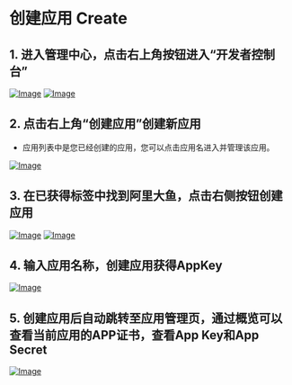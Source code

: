 # 创建应用 Create

## 1. 进入管理中心，点击右上角按钮进入“开发者控制台”

[![Image](http://img.alicdn.com/tps/TB1lxeMLVXXXXXeXpXXXXXXXXXX-1439-716.jpg)](http://img.alicdn.com/tps/TB1lxeMLVXXXXXeXpXXXXXXXXXX-1439-716.jpg)
[![Image](http://img.alicdn.com/tps/TB1_K9yLVXXXXaHXVXXXXXXXXXX-1439-569.jpg)](http://img.alicdn.com/tps/TB1_K9yLVXXXXaHXVXXXXXXXXXX-1439-569.jpg)

## 2. 点击右上角“创建应用”创建新应用
- 应用列表中是您已经创建的应用，您可以点击应用名进入并管理该应用。

[![Image](http://img.alicdn.com/tps/TB1B3mILVXXXXXdXFXXXXXXXXXX-1440-556.jpg)](http://img.alicdn.com/tps/TB1B3mILVXXXXXdXFXXXXXXXXXX-1440-556.jpg)

## 3. 在已获得标签中找到阿里大鱼，点击右侧按钮创建应用

[![Image](http://img.alicdn.com/tps/TB1AH5vLVXXXXXmaXXXXXXXXXXX-1435-620.jpg)](http://img.alicdn.com/tps/TB1AH5vLVXXXXXmaXXXXXXXXXXX-1435-620.jpg)
[![Image](http://img.alicdn.com/tps/TB1WKyzLVXXXXa0XVXXXXXXXXXX-1437-445.jpg)](http://img.alicdn.com/tps/TB1WKyzLVXXXXa0XVXXXXXXXXXX-1437-445.jpg)

## 4. 输入应用名称，创建应用获得AppKey

[![Image](http://img.alicdn.com/tps/TB1TzCuLVXXXXaiaXXXXXXXXXXX-865-376.png)](http://img.alicdn.com/tps/TB1TzCuLVXXXXaiaXXXXXXXXXXX-865-376.png)

## 5. 创建应用后自动跳转至应用管理页，通过概览可以查看当前应用的APP证书，查看App Key和App Secret

[![Image](http://img.alicdn.com/tps/TB13oCLLVXXXXbXXpXXXXXXXXXX-1438-463.jpg)](http://img.alicdn.com/tps/TB13oCLLVXXXXbXXpXXXXXXXXXX-1438-463.jpg)